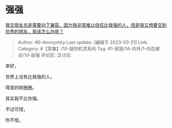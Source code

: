 # 强强
[我交朋友总是需要向下兼容，因为我非常难以信任比我强的人，但是我又想要交到优秀的朋友，我该怎么办呢？](https://www.zhihu.com/question/518965993/answer/2945709615)

> Author: #0-Anonymity
> Last update: [编辑于 2023-03-21]
> Link:
> Category: #【答集】/10-就你机灵系列
> Tag: #1-家族/1A-内外/1-内在建设/1d-自强
> 评论区:
> 泛讨论:

幸好，

世界上没有比我强的人。

得意的转圈圈。

其实我不比你强，

不过可惜，

你不信。
